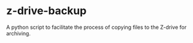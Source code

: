 # z-drive-backup
A python script to facilitate the process of copying files to the Z-drive for archiving.

